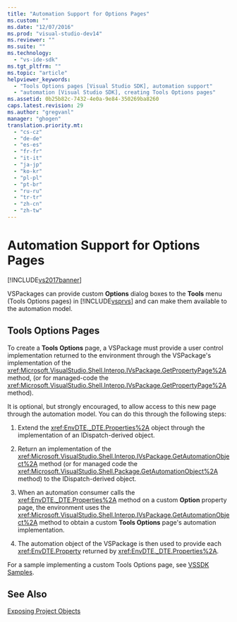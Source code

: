 ```yaml
---
title: "Automation Support for Options Pages"
ms.custom: ""
ms.date: "12/07/2016"
ms.prod: "visual-studio-dev14"
ms.reviewer: ""
ms.suite: ""
ms.technology: 
  - "vs-ide-sdk"
ms.tgt_pltfrm: ""
ms.topic: "article"
helpviewer_keywords: 
  - "Tools Options pages [Visual Studio SDK], automation support"
  - "automation [Visual Studio SDK], creating Tools Options pages"
ms.assetid: 0b25b82c-7432-4e0a-9e84-350269ba8260
caps.latest.revision: 29
ms.author: "gregvanl"
manager: "ghogen"
translation.priority.mt: 
  - "cs-cz"
  - "de-de"
  - "es-es"
  - "fr-fr"
  - "it-it"
  - "ja-jp"
  - "ko-kr"
  - "pl-pl"
  - "pt-br"
  - "ru-ru"
  - "tr-tr"
  - "zh-cn"
  - "zh-tw"
---
```

# Automation Support for Options Pages
[!INCLUDE[vs2017banner](../../code-quality/includes/vs2017banner.md)]

VSPackages can provide custom **Options** dialog boxes to the **Tools** menu (Tools Options pages) in [!INCLUDE[vsprvs](../../code-quality/includes/vsprvs_md.md)] and can make them available to the automation model.  
  
## Tools Options Pages  
 To create a **Tools Options** page, a VSPackage must provide a user control implementation returned to the environment through the VSPackage's implementation of the <xref:Microsoft.VisualStudio.Shell.Interop.IVsPackage.GetPropertyPage%2A> method, (or for managed-code the <xref:Microsoft.VisualStudio.Shell.Interop.IVsPackage.GetPropertyPage%2A> method).  
  
 It is optional, but strongly encouraged, to allow access to this new page through the automation model. You can do this through the following steps:  
  
1.  Extend the <xref:EnvDTE._DTE.Properties%2A> object through the implementation of an IDispatch-derived object.  
  
2.  Return an implementation of the <xref:Microsoft.VisualStudio.Shell.Interop.IVsPackage.GetAutomationObject%2A> method (or for managed code the <xref:Microsoft.VisualStudio.Shell.Package.GetAutomationObject%2A> method) to the IDispatch-derived object.  
  
3.  When an automation consumer calls the <xref:EnvDTE._DTE.Properties%2A> method on a custom **Option** property page, the environment uses the <xref:Microsoft.VisualStudio.Shell.Interop.IVsPackage.GetAutomationObject%2A> method to obtain a custom **Tools Options** page's automation implementation.  
  
4.  The automation object of the VSPackage is then used to provide each <xref:EnvDTE.Property> returned by <xref:EnvDTE._DTE.Properties%2A>.  
  
 For a sample implementing a custom Tools Options page, see [VSSDK Samples](../../misc/vssdk-samples.md).  
  
## See Also  
 [Exposing Project Objects](../../extensibility/internals/exposing-project-objects.md)